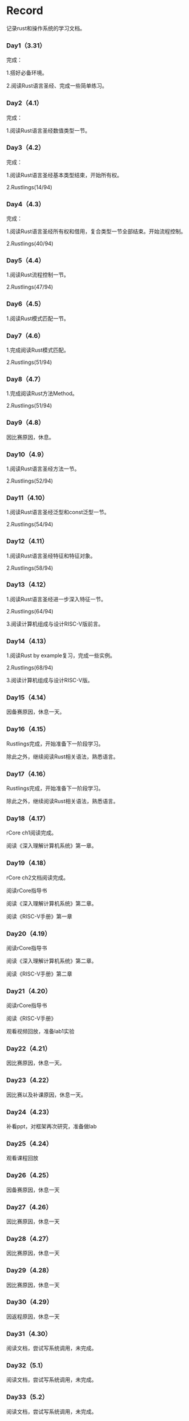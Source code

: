 # Record

记录rust和操作系统的学习文档。

### Day1（3.31）

完成：

1.搭好必备环境。

2.阅读Rust语言圣经、完成一些简单练习。

### Day2（4.1）

完成：

1.阅读Rust语言圣经数值类型一节。

### Day3（4.2）

完成：

1.阅读Rust语言圣经基本类型结束，开始所有权。

2.Rustlings(14/94)

### Day4（4.3）

完成：

1.阅读Rust语言圣经所有权和借用，复合类型一节全部结束。开始流程控制。

2.Rustlings(40/94)

### Day5（4.4）

1.阅读Rust流程控制一节。

2.Rustlings(47/94)

### Day6（4.5）

1.阅读Rust模式匹配一节。

### Day7（4.6）

1.完成阅读Rust模式匹配。

2.Rustlings(51/94)

### Day8（4.7）

1.完成阅读Rust方法Method。

2.Rustlings(51/94)

### Day9（4.8）

因比赛原因，休息。

### Day10（4.9）

1.阅读Rust语言圣经方法一节。

2.Rustlings(52/94)

### Day11（4.10）

1.阅读Rust语言圣经泛型和const泛型一节。

2.Rustlings(54/94)

### Day12（4.11）

1.阅读Rust语言圣经特征和特征对象。

2.Rustlings(58/94)

### Day13（4.12）

1.阅读Rust语言圣经进一步深入特征一节。

2.Rustlings(64/94)

3.阅读计算机组成与设计RISC-V版前言。

### Day14（4.13）

1.阅读Rust by example复习，完成一些实例。

2.Rustlings(68/94)

3.阅读计算机组成与设计RISC-V版。

### Day15（4.14）

因备赛原因，休息一天。

### Day16（4.15）

Rustlings完成，开始准备下一阶段学习。

除此之外，继续阅读Rust相关语法，熟悉语言。

### Day17（4.16）

Rustlings完成，开始准备下一阶段学习。

除此之外，继续阅读Rust相关语法，熟悉语言。

### Day18（4.17）

rCore ch1阅读完成。

阅读《深入理解计算机系统》第一章。

### Day19（4.18）

rCore ch2文档阅读完成。

阅读rCore指导书

阅读《深入理解计算机系统》第二章。

阅读《RISC-V手册》第一章

### Day20（4.19）

阅读rCore指导书

阅读《深入理解计算机系统》第二章。

阅读《RISC-V手册》第二章

### Day21（4.20）

阅读rCore指导书

阅读《RISC-V手册》

观看视频回放，准备lab1实验

### Day22（4.21）

因比赛原因，休息一天。

### Day23（4.22）

因比赛以及补课原因，休息一天。

### Day24（4.23）

补看ppt，对框架再次研究，准备做lab

### Day25（4.24）

观看课程回放

### Day26（4.25）

因备赛原因，休息一天

### Day27（4.26）

因比赛原因，休息一天

### Day28（4.27）

因比赛原因，休息一天

### Day29（4.28）

因比赛原因，休息一天

### Day30（4.29）

因返程原因，休息一天

### Day31（4.30）

阅读文档，尝试写系统调用，未完成。

### Day32（5.1）

阅读文档，尝试写系统调用，未完成。

### Day33（5.2）

阅读文档，尝试写系统调用，未完成。
